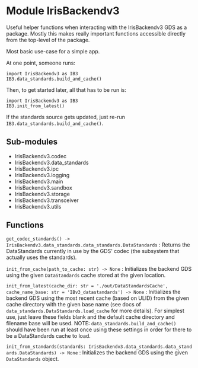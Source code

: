 Module IrisBackendv3
====================
Useful helper functions when interacting with the IrisBackendv3 GDS as a
package.
Mostly this makes really important functions accessible directly from the
top-level of the package.

Most basic use-case for a simple app.

At one point, someone runs:
```
import IrisBackendv3 as IB3
IB3.data_standards.build_and_cache()
```

Then, to get started later, all that has to be run is:
```
import IrisBackendv3 as IB3
IB3.init_from_latest()
```
If the standards source gets updated, just re-run
`IB3.data_standards.build_and_cache()`.

Sub-modules
-----------
* IrisBackendv3.codec
* IrisBackendv3.data_standards
* IrisBackendv3.ipc
* IrisBackendv3.logging
* IrisBackendv3.main
* IrisBackendv3.sandbox
* IrisBackendv3.storage
* IrisBackendv3.transceiver
* IrisBackendv3.utils

Functions
---------

    
`get_codec_standards() ‑> IrisBackendv3.data_standards.data_standards.DataStandards`
:   Returns the DataStandards currently in use by the GDS' codec (the
    subsystem that actually uses the standards).

    
`init_from_cache(path_to_cache: str) ‑> None`
:   Initializes the backend GDS using the given `DataStandards` cache stored
    at the given location.

    
`init_from_latest(cache_dir: str = './out/DataStandardsCache', cache_name_base: str = 'IBv3_datastandards') ‑> None`
:   Initializes the backend GDS using the most recent cache (based on ULID)
    from the given cache directory with the given base name (see docs of
    `data_standards.DataStandards.load_cache` for more details).
    For simplest use, just leave these fields blank and the default cache
    directory and filename base will be used.
    NOTE: `data_standards.build_and_cache()` should have been run at least
    once using these settings in order for there to be a DataStandards cache to
    load.

    
`init_from_standards(standards: IrisBackendv3.data_standards.data_standards.DataStandards) ‑> None`
:   Initializes the backend GDS using the given `DataStandards` object.